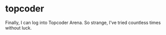 # topcoder
Finally, I can log into Topcoder Arena. So strange, I've tried countless times without luck.
